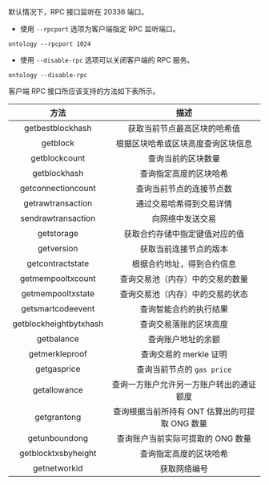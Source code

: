
默认情况下，RPC 接口监听在 20336 端口。

- 使用 `--rpcport` 选项为客户端指定 RPC 监听端口。

```shell
ontology --rpcport 1024
```

- 使用 `--disable-rpc` 选项可以关闭客户端的 RPC 服务。

```shell
ontology --disable-rpc
```

客户端 RPC 接口所应该支持的方法如下表所示。

|          方法          |                      描述                      |
| :--------------------: | :--------------------------------------------: |
|    getbestblockhash    |          获取当前节点最高区块的哈希值          |
|        getblock        |       根据区块哈希或区块高度查询区块信息       |
|     getblockcount      |               查询当前的区块数量               |
|      getblockhash      |             查询指定高度的区块哈希             |
|   getconnectioncount   |            查询当前节点的连接节点数            |
|   getrawtransaction    |            通过交易哈希得到交易详情            |
|   sendrawtransaction   |                向网络中发送交易                |
|       getstorage       |         获取合约存储中指定键值对应的值         |
|       getversion       |             获取当前连接节点的版本             |
|    getcontractstate    |           根据合约地址，得到合约信息           |
|   getmempooltxcount    |        查询交易池（内存）中的交易的数量        |
|   getmempooltxstate    |        查询交易池（内存）中的交易的状态        |
|   getsmartcodeevent    |             查询智能合约的执行结果             |
| getblockheightbytxhash |             查询交易落账的区块高度             |
|       getbalance       |               查询账户地址的余额               |
|     getmerkleproof     |             查询交易的 merkle 证明             |
|      getgasprice       |           查询当前节点的 `gas price`           |
|      getallowance      |    查询一方账户允许另一方账户转出的通证额度    |
|      getgrantong       | 查询根据当前所持有 ONT 估算出的可提取 ONG 数量 |
|     getunboundong      |       查询账户当前实际可提取的 ONG 数量        |
|  getblocktxsbyheight   |             查询指定高度的区块哈希             |
|      getnetworkid      |                  获取网络编号                  |
